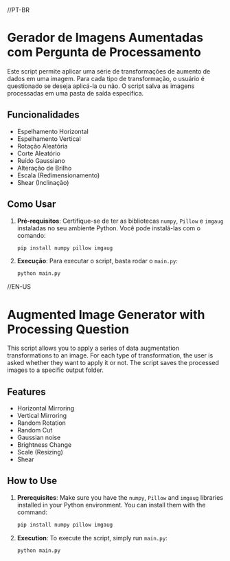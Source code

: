 //PT-BR
# Gerador de Imagens Aumentadas com Pergunta de Processamento

Este script permite aplicar uma série de transformações de aumento de dados em uma imagem. Para cada tipo de transformação, o usuário é questionado se deseja aplicá-la ou não. O script salva as imagens processadas em uma pasta de saída específica.

## Funcionalidades

- Espelhamento Horizontal
- Espelhamento Vertical
- Rotação Aleatória
- Corte Aleatório
- Ruído Gaussiano
- Alteração de Brilho
- Escala (Redimensionamento)
- Shear (Inclinação)

## Como Usar

1. **Pré-requisitos**: Certifique-se de ter as bibliotecas `numpy`, `Pillow` e `imgaug` instaladas no seu ambiente Python. Você pode instalá-las com o comando:

   ```bash
   pip install numpy pillow imgaug
   ```

2. **Execução**: Para executar o script, basta rodar o `main.py`:

   ```bash
   python main.py
   ```


//EN-US

# Augmented Image Generator with Processing Question

This script allows you to apply a series of data augmentation transformations to an image. For each type of transformation, the user is asked whether they want to apply it or not. The script saves the processed images to a specific output folder.

## Features

- Horizontal Mirroring
- Vertical Mirroring
- Random Rotation
- Random Cut
- Gaussian noise
- Brightness Change
- Scale (Resizing)
- Shear

## How to Use

1. **Prerequisites**: Make sure you have the `numpy`, `Pillow` and `imgaug` libraries installed in your Python environment. You can install them with the command:

   ```bash
   pip install numpy pillow imgaug
   ```

2. **Execution**: To execute the script, simply run `main.py`:

   ```bash
   python main.py
   ```
